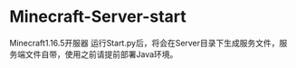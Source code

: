 # Minecraft-Server-start
Minecraft1.16.5开服器
运行Start.py后，将会在Server目录下生成服务文件，服务端文件自带，使用之前请提前部署Java环境。
